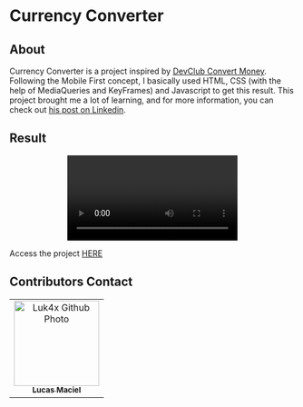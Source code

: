 # Currency Converter

## About

Currency Converter is a project inspired by <a href='https://www.figma.com/file/eg239o5MNJCj9asPPwzkrQ/CodeClub-Convert-Money?node-id=25%3A109'>DevClub Convert Money</a>.
Following the Mobile First concept, I basically used HTML, CSS (with the help of MediaQueries and KeyFrames) and Javascript to get this result.
This project brought me a lot of learning, and for more information, you can check out <a href='link'>his post on Linkedin</a>.

## Result

<p align="center">
  <video src="https://user-images.githubusercontent.com/86276393/159162293-4ceb2d4f-4563-4671-8627-ec22142b1c35.mp4">
</p>
Access the project <a href="https://luk4x.github.io/devClub-convert-money/">HERE</a>

## Contributors Contact

<table>
  <tr>
    <td align="center">
      <a href="https://www.linkedin.com/in/lucasmacielf/">
        <img src="https://avatars.githubusercontent.com/Luk4x" width="150px;" alt="Luk4x Github Photo"/><br>
        <sub>
          <b>Lucas Maciel</b>
        </sub>
      </a>
    </td>
  </tr>
</table>

